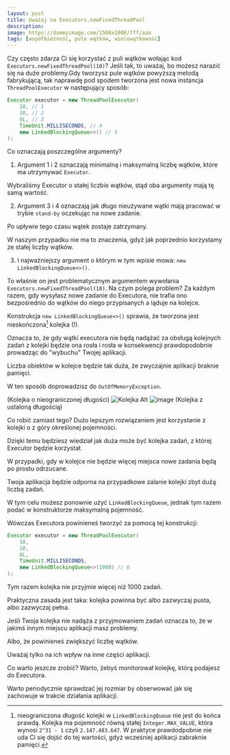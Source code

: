 ```yaml
---
layout: post
title: Uważaj na Executors.newFixedThreadPool
description: 
image: https://dummyimage.com/1500x1000/fff/aaa
tags: [współbieżność, pule wątków, wielowątkowość]
---
```


Czy często zdarza Ci się korzystać z puli wątków wołając kod `Executors.newFixedThreadPool(10)`? Jeśli tak, to uważaj, bo możesz narazić się na duże problemy.Gdy tworzysz pule wątków powyższą metodą fabrykującą, tak naprawdę pod spodem tworzona jest nowa instancja `ThreadPoolExecutor` w następujący sposób:

```java
Executor executor = new ThreadPoolExecutor(
    10, // 1
    10, // 2
    0L, // 3
    TimeUnit.MILLISECONDS, // 4
    new LinkedBlockingQueue<>() // 5
);
```

Co oznaczają poszczególne argumenty?

1. Argument 1 i 2 oznaczają minimalną i maksymalną liczbę wątków, które ma utrzymywać `Executor`. 

Wybraliśmy Executor o stałej liczbie wątków, stąd oba argumenty mają tę samą wartość.

2. Argument 3 i 4 oznaczają jak długo nieużywane wątki mają pracować w trybie `stand-by` oczekując na nowe zadanie. 

Po upływie tego czasu wątek zostaje zatrzymany. 

W naszym przypadku nie ma to znaczenia, gdyż jak poprzednio korzystamy ze stałej liczby wątków.

3. I najważniejszy argument o którym w tym wpisie mowa: `new LinkedBlockingQueue<>()`. 

To właśnie on jest problematycznym argumentem wywołania `Executors.newFixedThreadPool(10)`.
Na czym polega problem? Za każdym razem, gdy wysyłasz nowe zadanie do Executora, nie trafia ono bezpośrednio do wątków do niego przypisanych a ląduje na kolejce. 

Konstrukcja `new LinkedBlockingQueue<>()` sprawia, że tworzona jest nieskończona[^1] kolejka (!). 

Oznacza to, że gdy wątki executora nie będą nadążać za obsługą kolejnych zadań z kolejki będzie ona rosła i rosła w konsekwencji prawdopodobnie prowadząc do "wybuchu" Twojej aplikacji. 

Liczba obiektów w kolejce będzie tak duża, że zwyczajnie aplikacji braknie pamięci. 

W ten sposób doprowadzisz do `OutOfMemoryException`. 

(Kolejka o nieograniczonej długości) ![Kolejka Alt](https://strony.sztukakodu.pl/wp-content/uploads/2019/02/newFixedThreadPool1-300x290.jpg) 
 ![image](https://strony.sztukakodu.pl/wp-content/uploads/2019/02/newFixedThreadPool2-300x300.jpg) (Kolejka z ustaloną długością)

Co robić zamiast tego? Dużo lepszym rozwiązaniem jest korzystanie z kolejki o z góry określonej pojemności. 

Dzięki temu będziesz wiedział jak duża może być kolejka zadań, z której Executor będzie korzystał. 

W przypadki, gdy w kolejce nie będzie więcej miejsca nowe zadania będą po prostu odrzucane. 

Twoja aplikacja będzie odporna na przypadkowe zalanie kolejki zbyt dużą liczbą zadań. 

W tym celu możesz ponownie użyć `LinkedBlockingQueue`, jednak tym razem podać w konstruktorze maksymalną pojemność. 

Wówczas Executora powinieneś tworzyć za pomocą tej konstrukcji:

```java
Executor executor = new ThreadPoolExecutor(
    10,
    10,
    0L,
    TimeUnit.MILLISECONDS,
    new LinkedBlockingQueue<>(1000) // 6
);
````

Tym razem kolejka nie przyjmie więcej niż 1000 zadań. 

Praktyczna zasada jest taka: kolejka powinna być albo zazwyczaj pusta, albo zazwyczaj pełna. 

Jeśli Twoja kolejka nie nadąża z przyjmowaniem zadań oznacza to, że w jakimś innym miejscu aplikacji masz problemy. 

Albo, że powinieneś zwiększyć liczbę wątków. 

Uważaj tylko na ich wpływ na inne części aplikacji. 

Co warto jeszcze zrobić? Warto, żebyś monitorował kolejkę, którą podajesz do Executora. 

Warto periodycznie sprawdzać jej rozmiar by obserwować jak się zachowuje w trakcie działania aplikacji. 


[^1]: nieograniczona długość kolejki w `LinkedBlockingQueue` nie jest do końca prawdą. Kolejka ma pojemność równą stałej `Integer.MAX_VALUE`, która wynosi `2^31 - 1` czyli `2.147.483.647`. W praktyce prawdodpobnie nie uda Ci się dojść do tej wartości, gdyż wcześniej aplikacji zabraknie pamięci.

